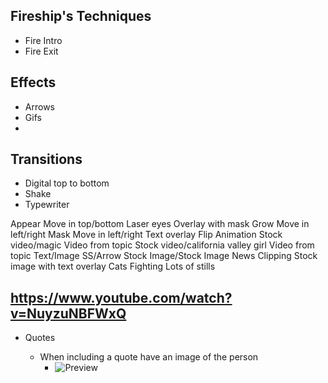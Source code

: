 ## Fireship's Techniques

- Fire Intro
- Fire Exit

## Effects

- Arrows
- Gifs
-

## Transitions

- Digital top to bottom
- Shake
- Typewriter

Appear
Move in top/bottom
Laser eyes
Overlay with mask
Grow
Move in left/right
Mask
Move in left/right
Text overlay
Flip
Animation
Stock video/magic
Video from topic
Stock video/california valley girl
Video from topic
Text/Image
SS/Arrow
Stock Image/Stock Image
News Clipping
Stock image with text overlay
Cats Fighting
Lots of stills

## https://www.youtube.com/watch?v=NuyzuNBFWxQ

- Quotes

  - When including a quote have an image of the person
    - ![Preview](./assets/quotes.png)
